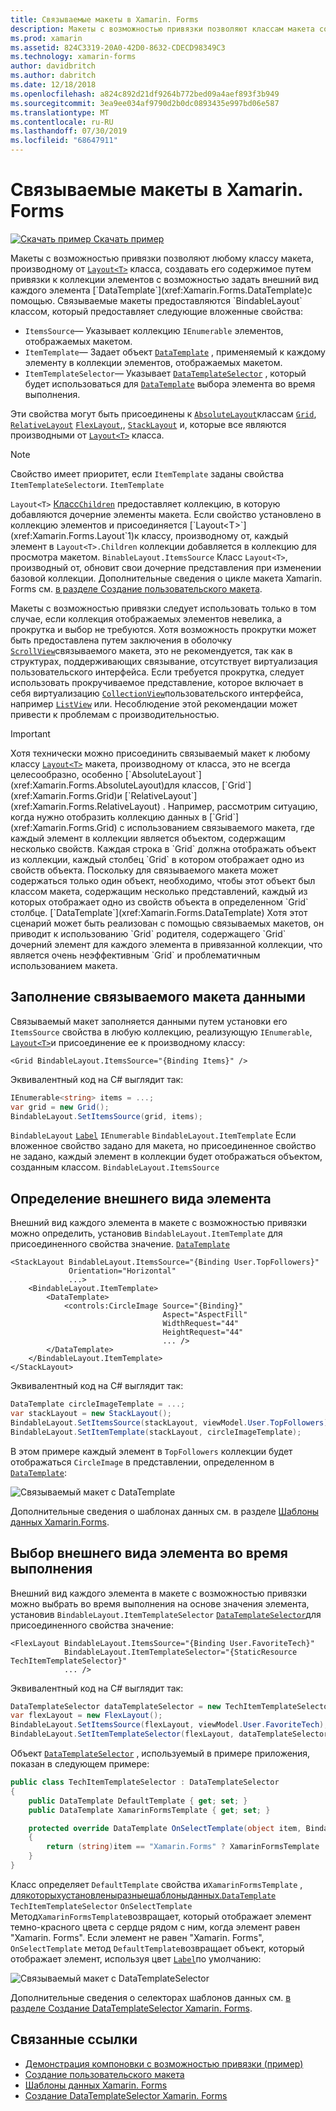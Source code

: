 ```yaml
---
title: Связываемые макеты в Xamarin. Forms
description: Макеты с возможностью привязки позволяют классам макета создавать свое содержимое путем привязки к коллекции элементов с параметром для установки внешнего вида каждого элемента с помощью DataTemplate.
ms.prod: xamarin
ms.assetid: 824C3319-20A0-42D0-8632-CDECD98349C3
ms.technology: xamarin-forms
author: davidbritch
ms.author: dabritch
ms.date: 12/18/2018
ms.openlocfilehash: a824c892d21df9264b772bed09a4aef893f3b949
ms.sourcegitcommit: 3ea9ee034af9790d2b0dc0893435e997bd06e587
ms.translationtype: MT
ms.contentlocale: ru-RU
ms.lasthandoff: 07/30/2019
ms.locfileid: "68647911"
---
```

# <a name="bindable-layouts-in-xamarinforms"></a>Связываемые макеты в Xamarin. Forms

[![Скачать пример](~/media/shared/download.png) Скачать пример](https://docs.microsoft.com/samples/xamarin/xamarin-forms-samples/userinterface-bindablelayouts)

Макеты с возможностью привязки позволяют любому классу макета, производному от [`Layout<T>`](xref:Xamarin.Forms.Layout`1) класса, создавать его содержимое путем привязки к коллекции элементов с возможностью задать внешний вид каждого элемента [`DataTemplate`](xref:Xamarin.Forms.DataTemplate)с помощью. Связываемые макеты предоставляются `BindableLayout` классом, который предоставляет следующие вложенные свойства:

- `ItemsSource`— Указывает коллекцию `IEnumerable` элементов, отображаемых макетом.
- `ItemTemplate`— Задает объект [`DataTemplate`](xref:Xamarin.Forms.DataTemplate) , применяемый к каждому элементу в коллекции элементов, отображаемых макетом.
- `ItemTemplateSelector`— Указывает [`DataTemplateSelector`](xref:Xamarin.Forms.DataTemplateSelector) , который будет использоваться для [`DataTemplate`](xref:Xamarin.Forms.DataTemplate) выбора элемента во время выполнения.

Эти свойства могут быть присоединены к [`AbsoluteLayout`](xref:Xamarin.Forms.AbsoluteLayout)классам [`Grid`](xref:Xamarin.Forms.Grid), [`RelativeLayout`](xref:Xamarin.Forms.RelativeLayout) [`FlexLayout`](xref:Xamarin.Forms.FlexLayout),, [`StackLayout`](xref:Xamarin.Forms.StackLayout) и, которые все являются производными от [`Layout<T>`](xref:Xamarin.Forms.Layout`1) класса.

> [!NOTE]
> Свойство имеет приоритет, если `ItemTemplate` заданы свойства `ItemTemplateSelector`и. `ItemTemplate`

`Layout<T>` [Класс`Children`](xref:Xamarin.Forms.Layout`1.Children) предоставляет коллекцию, в которую добавляются дочерние элементы макета. Если свойство установлено в коллекцию элементов и присоединяется [`Layout<T>`](xref:Xamarin.Forms.Layout`1)к классу, производному от, каждый элемент в `Layout<T>.Children` коллекции добавляется в коллекцию для просмотра макетом. `BinableLayout.ItemsSource` Класс `Layout<T>`, производный от, обновит свои дочерние представления при изменении базовой коллекции. Дополнительные сведения о цикле макета Xamarin. Forms см. [в разделе Создание пользовательского макета](~/xamarin-forms/user-interface/layouts/custom.md).

Макеты с возможностью привязки следует использовать только в том случае, если коллекция отображаемых элементов невелика, а прокрутка и выбор не требуются. Хотя возможность прокрутки может быть предоставлена путем заключения в оболочку [`ScrollView`](xref:Xamarin.Forms.ScrollView)связываемого макета, это не рекомендуется, так как в структурах, поддерживающих связывание, отсутствует виртуализация пользовательского интерфейса. Если требуется прокрутка, следует использовать прокручиваемое представление, которое включает в себя виртуализацию [`CollectionView`](xref:Xamarin.Forms.CollectionView)пользовательского интерфейса, например [`ListView`](xref:Xamarin.Forms.ListView) или. Несоблюдение этой рекомендации может привести к проблемам с производительностью.

> [!IMPORTANT]
>Хотя технически можно присоединить связываемый макет к любому классу [`Layout<T>`](xref:Xamarin.Forms.Layout`1) макета, производному от класса, это не всегда целесообразно, особенно [`AbsoluteLayout`](xref:Xamarin.Forms.AbsoluteLayout)для классов, [`Grid`](xref:Xamarin.Forms.Grid)и [`RelativeLayout`](xref:Xamarin.Forms.RelativeLayout) . Например, рассмотрим ситуацию, когда нужно отобразить коллекцию данных в [`Grid`](xref:Xamarin.Forms.Grid) с использованием связываемого макета, где каждый элемент в коллекции является объектом, содержащим несколько свойств. Каждая строка в `Grid` должна отображать объект из коллекции, каждый столбец `Grid` в котором отображает одно из свойств объекта. Поскольку для связываемого макета может содержаться только один объект, необходимо, чтобы этот объект был классом макета, содержащим несколько представлений, каждый из которых отображает одно из свойств объекта в определенном `Grid` столбце. [`DataTemplate`](xref:Xamarin.Forms.DataTemplate) Хотя этот сценарий может быть реализован с помощью связываемых макетов, он приводит к использованию `Grid` родителя, содержащего `Grid` дочерний элемент для каждого элемента в привязанной коллекции, что является очень неэффективным `Grid` и проблематичным использованием макета.

## <a name="populating-a-bindable-layout-with-data"></a>Заполнение связываемого макета данными

Связываемый макет заполняется данными путем установки его `ItemsSource` свойства в любую коллекцию, реализующую `IEnumerable`, [`Layout<T>`](xref:Xamarin.Forms.Layout`1)и присоединение ее к производному классу:

```xaml
<Grid BindableLayout.ItemsSource="{Binding Items}" />
```

Эквивалентный код на C# выглядит так:

```csharp
IEnumerable<string> items = ...;
var grid = new Grid();
BindableLayout.SetItemsSource(grid, items);
```

`BindableLayout` [`Label`](xref:Xamarin.Forms.Label) `IEnumerable` `BindableLayout.ItemTemplate` Если вложенное свойство задано для макета, но присоединенное свойство не задано, каждый элемент в коллекции будет отображаться объектом, созданным классом. `BindableLayout.ItemsSource`

## <a name="defining-item-appearance"></a>Определение внешнего вида элемента

Внешний вид каждого элемента в макете с возможностью привязки можно определить, установив `BindableLayout.ItemTemplate` для присоединенного свойства значение. [`DataTemplate`](xref:Xamarin.Forms.DataTemplate)

```xaml
<StackLayout BindableLayout.ItemsSource="{Binding User.TopFollowers}"
             Orientation="Horizontal"
             ...>
    <BindableLayout.ItemTemplate>
        <DataTemplate>
            <controls:CircleImage Source="{Binding}"
                                  Aspect="AspectFill"
                                  WidthRequest="44"
                                  HeightRequest="44"
                                  ... />
        </DataTemplate>
    </BindableLayout.ItemTemplate>
</StackLayout>
```

Эквивалентный код на C# выглядит так:

```csharp
DataTemplate circleImageTemplate = ...;
var stackLayout = new StackLayout();
BindableLayout.SetItemsSource(stackLayout, viewModel.User.TopFollowers);
BindableLayout.SetItemTemplate(stackLayout, circleImageTemplate);
```

В этом примере каждый элемент в `TopFollowers` коллекции будет отображаться `CircleImage` в представлении, определенном в [`DataTemplate`](xref:Xamarin.Forms.DataTemplate):

![Связываемый макет с DataTemplate](bindable-layouts-images/top-followers.png "Связываемый макет с шаблоном данных")

Дополнительные сведения о шаблонах данных см. в разделе [Шаблоны данных Xamarin.Forms](~/xamarin-forms/app-fundamentals/templates/data-templates/index.md).

## <a name="choosing-item-appearance-at-runtime"></a>Выбор внешнего вида элемента во время выполнения

Внешний вид каждого элемента в макете с возможностью привязки можно выбрать во время выполнения на основе значения элемента, установив `BindableLayout.ItemTemplateSelector` [`DataTemplateSelector`](xref:Xamarin.Forms.DataTemplateSelector)для присоединенного свойства значение:

```xaml
<FlexLayout BindableLayout.ItemsSource="{Binding User.FavoriteTech}"
            BindableLayout.ItemTemplateSelector="{StaticResource TechItemTemplateSelector}"
            ... />
```

Эквивалентный код на C# выглядит так:

```csharp
DataTemplateSelector dataTemplateSelector = new TechItemTemplateSelector { ... };
var flexLayout = new FlexLayout();
BindableLayout.SetItemsSource(flexLayout, viewModel.User.FavoriteTech);
BindableLayout.SetItemTemplateSelector(flexLayout, dataTemplateSelector);
```

Объект [`DataTemplateSelector`](xref:Xamarin.Forms.DataTemplateSelector) , используемый в примере приложения, показан в следующем примере:

```csharp
public class TechItemTemplateSelector : DataTemplateSelector
{
    public DataTemplate DefaultTemplate { get; set; }
    public DataTemplate XamarinFormsTemplate { get; set; }

    protected override DataTemplate OnSelectTemplate(object item, BindableObject container)
    {
        return (string)item == "Xamarin.Forms" ? XamarinFormsTemplate : DefaultTemplate;
    }
}
```

Класс определяет `DefaultTemplate` свойства и`XamarinFormsTemplate` , [длякоторыхустановленыразныешаблоныданных.`DataTemplate`](xref:Xamarin.Forms.DataTemplate) `TechItemTemplateSelector` `OnSelectTemplate` Метод`XamarinFormsTemplate`возвращает, который отображает элемент темно-красного цвета с сердце рядом с ним, когда элемент равен "Xamarin. Forms". Если элемент не равен "Xamarin. Forms", `OnSelectTemplate` метод `DefaultTemplate`возвращает объект, который отображает элемент, используя цвет [`Label`](xref:Xamarin.Forms.Label)по умолчанию:

![Связываемый макет с DataTemplateSelector](bindable-layouts-images/favorite-tech.png "Связываемый макет с помощью селектора шаблона данных")

Дополнительные сведения о селекторах шаблонов данных см. [в разделе Создание DataTemplateSelector Xamarin. Forms](~/xamarin-forms/app-fundamentals/templates/data-templates/selector.md).

## <a name="related-links"></a>Связанные ссылки

- [Демонстрация компоновки с возможностью привязки (пример)](https://docs.microsoft.com/samples/xamarin/xamarin-forms-samples/userinterface-bindablelayouts)
- [Создание пользовательского макета](~/xamarin-forms/user-interface/layouts/custom.md)
- [Шаблоны данных Xamarin. Forms](~/xamarin-forms/app-fundamentals/templates/data-templates/index.md)
- [Создание DataTemplateSelector Xamarin. Forms](~/xamarin-forms/app-fundamentals/templates/data-templates/selector.md)
